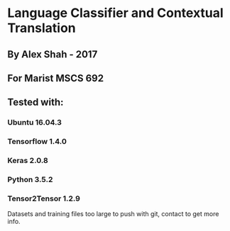 # Language Classifier and Contextual Translation
## By Alex Shah - 2017
## For Marist MSCS 692

## Tested with:
### Ubuntu 16.04.3
### Tensorflow 1.4.0
### Keras 2.0.8
### Python 3.5.2
### Tensor2Tensor 1.2.9

Datasets and training files too large to push with git, contact to get more info.
